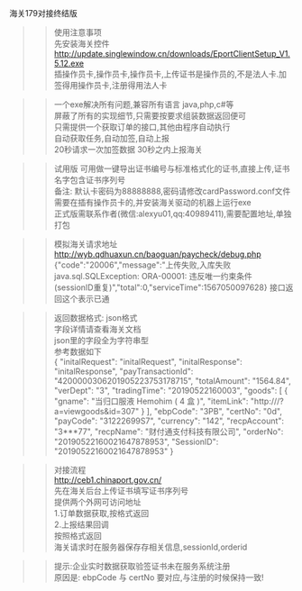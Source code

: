 海关179对接终结版
>>使用注意事项<br/>
先安装海关控件<br/>
http://update.singlewindow.cn/downloads/EportClientSetup_V1.5.12.exe<br/>
插操作员卡,操作员卡,操作员卡,上传证书是操作员的,不是法人卡.加签得用操作员卡,注册得用法人卡<br/>

>>一个exe解决所有问题,兼容所有语言 java,php,c#等<br/>
屏蔽了所有的实现细节,只需要按要求组装数据返回便可<br/>
只需提供一个获取订单的接口,其他由程序自动执行<br/>
自动获取任务,自动加签,自动上报<br/>
20秒请求一次加签数据 30秒之内上报海关<br/>

>>试用版
可用做一键导出证书编号与标准格式化的证书,直接上传,证书名字包含证书序列号<br/>
备注: 默认卡密码为88888888,密码请修改cardPassword.conf文件<br/>
需要在插有操作员卡的,并安装海关驱动的机器上运行exe<br/>
正式版需联系作者(微信:alexyu01,qq:40989411),需要配置地址,单独打包<br/>

>>模拟海关请求地址<br/>
http://wyb.qdhuaxun.cn/baoguan/paycheck/debug.php<br/>
{"code":"20006","message":"上传失败,入库失败 java.sql.SQLException: ORA-00001: 违反唯一约束条件 (sessionID重复)","total":0,"serviceTime":1567050097628} 接口返回这个表示已通

>>返回数据格式:
json格式<br/>
字段详情请查看海关文档<br/>
json里的字段全为字符串型<br/>
参考数据如下<br/>
{ "initalRequest": "initalRequest", "initalResponse": "initalResponse", "payTransactionId": "4200000306201905223753178715", "totalAmount": "1564.84", "verDept": "3", "tradingTime": "20190522160003", "goods": [ { "gname": "当归口服液 Hemohim ( 4 盒 )", "itemLink": "http:///?a=viewgoods&id=307" } ], "ebpCode": "3PB", "certNo": "0d", "payCode": "31222699S7", "currency": "142", "recpAccount": "3***77", "recpName": "财付通支付科技有限公司", "orderNo": "20190522160021647878953", "SessionID": "20190522160021647878953" }

>>对接流程<br/>
http://ceb1.chinaport.gov.cn/<br/>
先在海关后台上传证书填写证书序列号<br/>
提供两个外网可访问地址<br/>
1.订单数据获取,按格式返回<br/>
2.上报结果回调 <br/>
按照格式返回 <br/>
海关请求时在服务器保存存相关信息,sessionId,orderid<br/>

>>提示:企业实时数据获取验签证书未在服务系统注册<br/>
原因是: ebpCode 与 certNo 要对应,与注册的时候保持一致!

